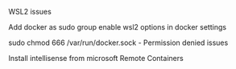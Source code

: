 WSL2 issues

Add docker as sudo group
enable wsl2 options in docker settings 

sudo chmod 666 /var/run/docker.sock - Permission denied issues

Install intellisense from microsoft
Remote Containers